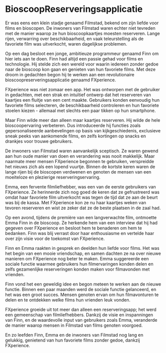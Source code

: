 # BioscoopReserveringsapplicatie


Er was eens een klein stadje genaamd Filmstad, bekend om zijn liefde voor films en bioscopen. De inwoners van Filmstad waren echter niet tevreden met de manier waarop ze hun bioscoopkaartjes moesten reserveren. Lange rijen, verwarring over beschikbaarheid, en vaak teleurstelling als de favoriete film was uitverkocht, waren dagelijkse problemen.

Op een dag besloot een jonge, ambitieuze programmeur genaamd Finn om hier iets aan te doen. Finn had altijd een passie gehad voor films en technologie. Hij stelde zich een wereld voor waarin iedereen zonder gedoe naar de bioscoop kon gaan en genieten van hun favoriete films. Met deze droom in gedachten begon hij te werken aan een revolutionaire bioscoopreserveringsapplicatie genaamd FXperience.

FXperience was niet zomaar een app. Het was ontworpen met de gebruiker in gedachten, met een strak en intuïtief ontwerp dat het reserveren van kaartjes een fluitje van een cent maakte. Gebruikers konden eenvoudig hun favoriete films selecteren, de beschikbaarheid controleren en hun favoriete stoelen kiezen - allemaal met slechts een paar tikken op hun smartphone.

Maar Finn wilde meer dan alleen maar kaartjes reserveren. Hij wilde de hele bioscoopervaring verbeteren. Dus introduceerde hij functies zoals gepersonaliseerde aanbevelingen op basis van kijkgeschiedenis, exclusieve sneak peeks van aankomende films, en zelfs kortingen op snacks en drankjes voor trouwe gebruikers.

De inwoners van Filmstad waren aanvankelijk sceptisch. Ze waren gewend aan hun oude manier van doen en verandering was nooit makkelijk. Maar naarmate meer mensen FXperience begonnen te gebruiken, verspreidde het nieuws zich als een lopend vuurtje. Binnen de kortste keren waren de lange rijen bij de bioscopen verdwenen en genoten de mensen van een moeiteloze en plezierige reserveringservaring.

Emma, een fervente filmliefhebber, was een van de eerste gebruikers van FXperience. Ze herinnerde zich nog goed de keren dat ze gefrustreerd was omdat haar favoriete film uitverkocht was tegen de tijd dat ze aan de beurt was bij de kassa. Met FXperience kon ze nu haar kaartjes weken van tevoren reserveren en wist ze zeker dat ze de beste plaatsen in de zaal had.

Op een avond, tijdens de première van een langverwachte film, ontmoette Emma Finn in de bioscoop. Ze herkende hem van een interview dat hij had gegeven over FXperience en besloot hem te benaderen om hem te bedanken. Finn was blij verrast door haar enthousiasme en vertelde haar over zijn visie voor de toekomst van FXperience.

Finn en Emma raakten in gesprek en deelden hun liefde voor films. Het was het begin van een mooie vriendschap, en samen dachten ze na over nieuwe manieren om FXperience nog beter te maken. Emma suggereerde een sociale functie waarmee gebruikers hun filmervaringen konden delen en zelfs gezamenlijke reserveringen konden maken voor filmavonden met vrienden.

Finn vond het een geweldig idee en begon meteen te werken aan de nieuwe functie. Binnen een paar maanden werd de sociale functie gelanceerd, en het was een groot succes. Mensen genoten ervan om hun filmavonturen te delen en te ontdekken welke films hun vrienden leuk vonden.

FXperience groeide uit tot meer dan alleen een reserveringsapp; het werd een gemeenschap van filmliefhebbers. Dankzij de visie en inspanningen van Finn, en de waardevolle input van gebruikers zoals Emma, veranderde de manier waarop mensen in Filmstad van films genoten voorgoed.

En zo leefden Finn, Emma en de inwoners van Filmstad nog lang en gelukkig, genietend van hun favoriete films zonder gedoe, dankzij FXperience.
